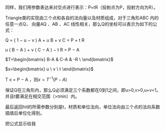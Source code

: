 
同样，我们用参数表达来对交点进行表示：P+tR（投射点为P，投射方向为R）。

Triangle类的实现由三个点和各自的法向量以及材质组成，对于三角形ABC 内的任意一点Q， 向量AQ 、AB 、AC 线性相关，那么Q的坐标可以表示为如下的公式：

Q = ( 1 − u − v ) A + u B + v C = P + t R

u ( B − A ) + v ( C − A ) − t R = P − A

$T=\begin{bmatrix} B-A & C-A & -R \ \end{bmatrix}$

$x=\begin{bmatrix} u \ v \ t \end{bmatrix}$

T x = P − A ，则$x=T^{-1}(P-A)$

保证Q在三角形内，那么Q必须满足三个系数都在0到1之间，即u>0,v>0,u+v<1。并且t要满足在相交范围（>tmin）内。

最后返回hit的所需参数分别是t，材质和单位法向，单位法向由三个点的法向系数插值后单位化得到。


把公式显示给我